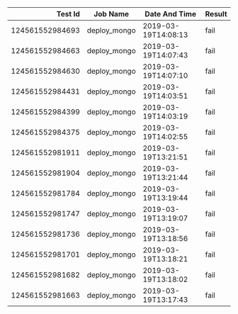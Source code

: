 |    Test Id    |  Job Name  |   Date And Time   |Result |
|--------------:|------------|-------------------|-------|
|124561552984693|deploy_mongo|2019-03-19T14:08:13|fail   |
|124561552984663|deploy_mongo|2019-03-19T14:07:43|fail   |
|124561552984630|deploy_mongo|2019-03-19T14:07:10|fail   |
|124561552984431|deploy_mongo|2019-03-19T14:03:51|fail   |
|124561552984399|deploy_mongo|2019-03-19T14:03:19|fail   |
|124561552984375|deploy_mongo|2019-03-19T14:02:55|fail   |
|124561552981911|deploy_mongo|2019-03-19T13:21:51|fail   |
|124561552981904|deploy_mongo|2019-03-19T13:21:44|fail   |
|124561552981784|deploy_mongo|2019-03-19T13:19:44|fail   |
|124561552981747|deploy_mongo|2019-03-19T13:19:07|fail   |
|124561552981736|deploy_mongo|2019-03-19T13:18:56|fail   |
|124561552981701|deploy_mongo|2019-03-19T13:18:21|fail   |
|124561552981682|deploy_mongo|2019-03-19T13:18:02|fail   |
|124561552981663|deploy_mongo|2019-03-19T13:17:43|fail   |
